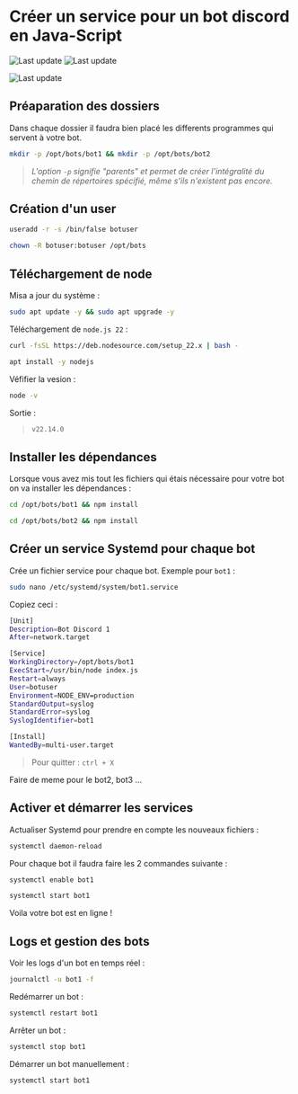 # Créer un service pour un bot discord en Java-Script

![Last update](https://img.shields.io/badge/Ubuntu_Server-22.04-orange.svg)
![Last update](https://img.shields.io/badge/Node_JS-v22.14.0-green.svg)


![Last update](https://img.shields.io/badge/Last_update-17/02/2025-red.svg)



## Préaparation des dossiers

Dans chaque dossier il faudra bien placé les differents programmes qui servent à votre bot.

```bash
mkdir -p /opt/bots/bot1 && mkdir -p /opt/bots/bot2
```

>*L'option `-p` signifie "parents" et permet de créer l'intégralité du chemin de répertoires spécifié, même s'ils n'existent pas encore.*

## Création d'un user

```bash
useradd -r -s /bin/false botuser
```

```bash
chown -R botuser:botuser /opt/bots
```

## Téléchargement de node

Misa a jour du système :

```bash
sudo apt update -y && sudo apt upgrade -y
```

Téléchargement de `node.js 22` :

```bash
curl -fsSL https://deb.nodesource.com/setup_22.x | bash -
```

```bash
apt install -y nodejs
```

Véfifier la vesion :

```bash
node -v
```

Sortie : 
>```bash
>v22.14.0
>```

## Installer les dépendances

Lorsque vous avez mis tout les fichiers qui étais nécessaire pour votre bot on va installer les dépendances : 

```bash
cd /opt/bots/bot1 && npm install
```

```bash
cd /opt/bots/bot2 && npm install
```

## Créer un service Systemd pour chaque bot

Crée un fichier service pour chaque bot. Exemple pour ``bot1`` :

```bash
sudo nano /etc/systemd/system/bot1.service
```
 
Copiez ceci :

```bash
[Unit]
Description=Bot Discord 1
After=network.target

[Service]
WorkingDirectory=/opt/bots/bot1
ExecStart=/usr/bin/node index.js
Restart=always
User=botuser
Environment=NODE_ENV=production
StandardOutput=syslog
StandardError=syslog
SyslogIdentifier=bot1

[Install]
WantedBy=multi-user.target
```

>Pour quitter : `ctrl + X`  

Faire de meme pour le bot2, bot3 ...


## Activer et démarrer les services

Actualiser Systemd pour prendre en compte les nouveaux fichiers :

```bash
systemctl daemon-reload
```

Pour chaque bot il faudra faire les 2 commandes suivante : 
```bash
systemctl enable bot1
```
```bash
systemctl start bot1
```

Voila votre bot est en ligne !

## Logs et gestion des bots

Voir les logs d'un bot en temps réel :

```bash
journalctl -u bot1 -f
```

Redémarrer un bot :

```bash
systemctl restart bot1
```

Arrêter un bot :

```bash
systemctl stop bot1
```

Démarrer un bot manuellement :

```bash
systemctl start bot1
```